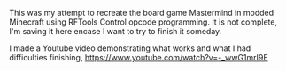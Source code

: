 This was my attempt to recreate the board game Mastermind in modded Minecraft using RFTools Control opcode programming. 
It is not complete, I'm saving it here encase I want to try to finish it someday.

I made a Youtube video demonstrating what works and what I had difficulties finishing, https://www.youtube.com/watch?v=-_wwG1mrI9E
